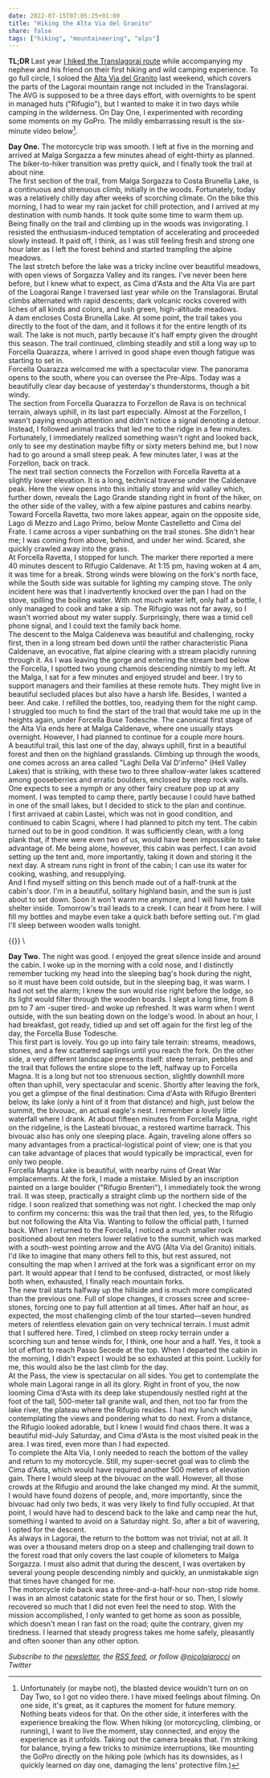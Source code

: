 ```yaml
---
date: 2022-07-15T07:05:25+01:00
title: "Hiking the Alta Via del Granito"
share: false
tags: ["hiking", "mountaineering", "alps"]
---
```

**TL;DR** Last year [I hiked the Translagorai route][2] while accompanying my
nephew and his friend on their first hiking and wild camping experience.  To go
full circle, I soloed the [Alta Via del Granito][3] last weekend, which covers
the parts of the Lagorai mountain range not included in the Translagorai. The
AVG is supposed to be a three days effort, with overnights to be spent in
managed huts ("Rifugio"), but I wanted to make it in two days while camping in
the wilderness.  On Day One, I experimented with recording some moments on my
GoPro. The mildly embarrassing result is the six-minute video below[^1]. 

**Day One.** The motorcycle trip was smooth. I left at five in the morning and
arrived at Malga Sorgazza a few minutes ahead of eight-thirty as planned. The
biker-to-hiker transition was pretty quick, and I finally took the trail at
about nine.\
The first section of the trail, from Malga Sorgazza to Costa Brunella Lake, is
a continuous and strenuous climb, initially in the woods. Fortunately, today
was a relatively chilly day after weeks of scorching climate. On the bike this
morning, I had to wear my rain jacket for chill protection, and I arrived at my
destination with numb hands. It took quite some time to warm them up.\
Being finally on the trail and climbing up in the woods was invigorating.
I resisted the enthusiasm-induced temptation of accelerating and proceeded
slowly instead. It paid off, I think, as  I was still feeling fresh and strong
one hour later as I left the forest behind and started trampling the alpine
meadows.\
The last stretch before the lake was a tricky incline over beautiful meadows,
with open views of Sorgazza Valley and its ranges. I've never been here before,
but I knew what to expect, as Cima d'Asta and the Alta Via are part of the
Loagorai Range I traversed last year while on the Translagorai. Brutal climbs
alternated with rapid descents; dark volcanic rocks covered with liches of all
kinds and colors, and lush green, high-altitude meadows.\
A dam encloses Costa Brunella Lake. At some point, the trail takes you directly
to the foot of the dam, and it follows it for the entire length of its wall.
The lake is not much, partly because it's half empty given the drought this
season. The trail continued, climbing steadily and still a long way up to
Forcella Quarazza, where I arrived in good shape even though fatigue was
starting to set in.\
Forcella Quarazza welcomed me with a spectacular view. The panorama opens to
the south, where you can oversee the Pre-Alps. Today was a beautifully clear
day because of yesterday's thunderstorms, though a bit windy.\
The section from Forcella Quarazza to Forzellon de Rava is on technical
terrain, always uphill, in its last part especially. Almost at the Forzellon,
I wasn't paying enough attention and didn't notice a signal denoting a detour.
Instead, I followed animal tracks that led me to the ridge in a few minutes.
Fortunately, I immediately realized something wasn't right and looked back,
only to see my destination maybe fifty or sixty meters behind me, but I now had
to go around a small steep peak. A few minutes later, I was at the Forzellon,
back on track.\
The next trail section connects the Forzellon with Forcella Ravetta at
a slightly lower elevation. It is a long, technical traverse under the
Caldenave peak. Here the view opens into this initially stony and wild valley
which, further down, reveals the Lago Grande standing right in front of the
hiker, on the other side of the valley, with a few alpine pastures and cabins
nearby. Toward Forcella Ravetta, two more lakes appear, again on the opposite
side, Lago di Mezzo and Lago Primo, below Monte Castelletto and Cima del Frate.
I came across a viper sunbathing on the trail stones. She didn't hear me; I was
coming from above, behind, and under her wind. Scared, she quickly crawled away
into the grass.\
At Forcella Ravetta, I stopped for lunch. The marker there reported a mere 40
minutes descent to Rifugio Caldenave. At 1:15 pm, having woken at 4 am, it was
time for a break. Strong winds were blowing on the fork's north face, while the
South side was suitable for lighting my camping stove. The only incident here
was that I inadvertently knocked over the pan I had on the stove, spilling the
boiling water. With not much water left, only half a bottle, I only managed to
cook and take a sip. The Rifugio was not far away, so I wasn't worried about my
water supply. Surprisingly, there was a timid cell phone signal, and I could
text the family back home. \
The descent to the Malga Caldeneva was beautiful and challenging, rocky first,
then in a long stream bed down until the rather characteristic Piana Caldenave,
an evocative, flat alpine clearing with a stream placidly running through it.
As I was leaving the gorge and entering the stream bed below the Forcella,
I spotted two young chamois descending nimbly to my left. At the Malga, I sat
for a few minutes and enjoyed strudel and beer. I try to support managers and
their families at these remote huts. They might live in beautiful secluded
places but also have a harsh life. Besides, I wanted a beer. And cake.
I refilled the bottles, too, readying them for the night camp.\
I struggled too much to find the start of the trail that would take me up in
the heights again, under Forcella Buse Todesche. The canonical first stage of
the Alta Via ends here at Malga Caldenave, where one usually stays overnight.
However, I had planned to continue for a couple more hours.\
A beautiful trail, this last one of the day, always uphill, first in
a beautiful forest and then on the highland grasslands. Climbing up through the
woods, one comes across an area called "Laghi Della Val D'inferno" (Hell Valley
Lakes) that is striking, with these two to three shallow-water lakes scattered
among gooseberries and erratic boulders, enclosed by steep rock walls. One
expects to see a nymph or any other fairy creature pop up at any moment. I was
tempted to camp there, partly because I could have bathed in one of the small
lakes, but I decided to stick to the plan and continue. \
I first arrivaed at cabin Lastei, which was not in good condition, and
continued to cabin Scagni, where I had planned to pitch my tent. The cabin
turned out to be in good condition. It was sufficiently clean, with a long
plank that, if there were even two of us, would have been impossible to take
advantage of. Me being alone, however, this cabin was perfect. I can avoid
setting up the tent and, more importantly, taking it down and storing it the
next day. A stream runs right in front of the cabin; I can use its water for
cooking, washing, and resupplying.\
And I find myself sitting on this bench made out of a half-trunk at the cabin's
door. I'm in a beautiful, solitary highland basin, and the sun is just about to
set down. Soon it won't warm me anymore, and I will have to take shelter
inside. Tomorrow's trail leads to a creek. I can hear it from here. I will fill
my bottles and maybe even take a quick bath before setting out. I'm glad I'll
sleep between wooden walls tonight.

{{<youtube PEJjXFa0aU0>}}
\

**Day Two.** The night was good. I enjoyed the great silence inside and around
the cabin. I woke up in the morning with a cold nose, and I distinctly remember
tucking my head into the sleeping bag's hook during the night, so it must have
been cold outside, but in the sleeping bag, it was warm. I had not set the
alarm; I knew the sun would rise right before the lodge, so its light would
filter through the wooden boards. I slept a long time, from 8 pm to 7 am
-super tired- and woke up refreshed. It was warm when I went outside, with the
sun beating down on the lodge's wood. In about an hour, I had breakfast, got
ready, tidied up and set off again for the first leg of the day, the Forcella
Buse Todesche.\
This first part is lovely. You go up into fairy tale terrain: streams, meadows,
stones, and a few scattered saplings until you reach the fork. On the other
side, a very different landscape presents itself: steep terrain, pebbles and
the trail that follows the entire slope to the left, halfway up to Forcella
Magna. It is a long but not too strenuous section, slightly downhill more often
than uphill, very spectacular and scenic. Shortly after leaving the fork, you
get a glimpse of the final destination: Cima d'Asta with Rifugio Brenteri
below, its lake (only a hint of it from that distance) and high, just below the
summit, the bivouac, an actual eagle's nest. I remember a lovely little
waterfall where I drank. At about fifteen minutes from Forcella Magna, right on
the ridgeline, is the Lasteati bivouac, a restored wartime barrack. This
bivouac also has only one sleeping place. Again, traveling alone offers so many
advantages from a practical-logistical point of view; one is that you can take
advantage of places that would typically be impractical, even for only two
people.\
Forcella Magna Lake is beautiful, with nearby ruins of Great War emplacements.
At the fork, I made a mistake. Misled by an inscription painted on a large
boulder ("Rifugio Brenteri"), I immediately took the wrong trail. It was steep,
practically a straight climb up the northern side of the ridge. I soon realized
that something was not right. I checked the map only to confirm my concerns:
this was the trail that then led, yes, to the Rifugio but not following the
Alta Via. Wanting to follow the official path, I turned back. When I returned
to the Forcella, I noticed a much smaller rock positioned about ten meters
lower relative to the summit, which was marked with a south-west pointing arrow
and the AVG (Alta Via del Granito) initials. I'd like to imagine that many
others fell to this, but rest assured, not consulting the map when I arrived at
the fork was a significant error on my part. It would appear that I tend to be
confused, distracted, or most likely both when, exhausted, I finally reach
mountain forks.\
The new trail starts halfway up the hillside and is much more complicated than
the previous one. Full of slope changes, it crosses scree and scree-stones,
forcing one to pay full attention at all times. After half an hour, as
expected, the most challenging climb of the tour started—seven hundred meters
of relentless elevation gain on very technical terrain. I must admit that
I suffered here. Tired, I climbed on steep rocky terrain under a scorching sun
and tense winds for, I think, one hour and a half. Yes, it took a lot of effort
to reach Passo Secede at the top. When I departed the cabin in the morning,
I didn't expect I would be so exhausted at this point. Luckily for me, this
would also be the last climb for the day.\
At the Pass, the view is spectacular on all sides. You get to contemplate the
whole main Lagorai range in all its glory. Right in front of you, the now
looming Cima d'Asta with its deep lake stupendously nestled right at the foot
of the tall, 500-meter tall granite wall, and then, not too far from the lake
river, the plateau where the Rifugio resides. I had my lunch while
contemplating the views and pondering what to do next. From a distance, the
Rifugio looked adorable, but I knew I would find chaos there. It was
a beautiful mid-July Saturday, and Cima d'Asta is the most visited peak in the
area. I was tired, even more than I had expected. \
To complete the Alta Via, I only needed to reach the bottom of the valley and
return to my motorcycle. Still, my super-secret goal was to climb the Cima
d'Asta, which would have required another 500 meters of elevation gain. There
I would sleep at the bivouac on the wall. However, all those crowds at the
Rifugio and around the lake changed my mind. At the summit, I would have found
dozens of people, and, more importantly, since the bivouac had only two beds,
it was very likely to find fully occupied. At that point, I would have had to
descend back to the lake and camp near the hut, something I wanted to avoid on
a Saturday night. So, after a bit of wavering, I opted for the descent. \
As always in Lagorai, the return to the bottom was not trivial, not at all. It
was over a thousand meters drop on a steep and challenging trail down to the
forest road that only covers the last couple of kilometers to Malga Sorgazza.
I must also admit that during the descent, I was overtaken by several young
people descending nimbly and quickly, an unmistakable sign that times have
changed for me.\
The motorcycle ride back was a three-and-a-half-hour non-stop ride home. I was
in an almost catatonic state for the first hour or so. Then, I slowly recovered
so much that I did not even feel the need to stop. With the mission
accomplished, I only wanted to get home as soon as possible, which doesn't mean
I ran fast on the road; quite the contrary, given my tiredness. I learned that
steady progress takes me home safely, pleasantly and often sooner than any
other option.

*Subscribe to the [newsletter][nl], the [RSS feed][rss], or follow @[nicolaiarocci][tw] on Twitter*

 [^1]: Unfortunately (or maybe not), the blasted device wouldn't turn on on Day Two, so I got no video there. I have mixed feelings about filming. On one side, it's great, as it captures the moment for future memory. Nothing beats videos for that. On the other side, it interferes with the experience breaking the flow. When hiking (or motorcycling, climbing, or running), I want to live the moment, stay connected, and enjoy the experience as it unfolds. Taking out the camera breaks that. I'm striking for balance, trying a few tricks to minimize interruptions, like mounting the GoPro directly on the hiking pole (which has its downsides, as I quickly learned on day one, damaging the lens' protective film.) 

 [2]: /hiking-the-translagorai-25-years-later/
 [3]: http://www.altaviadelgranito.com/
 [rss]: https://nicolaiarocci.com/index.xml
 [tw]: http://twitter.com/nicolaiarocci
 [nl]: https://nicolaiarocci.substack.com
